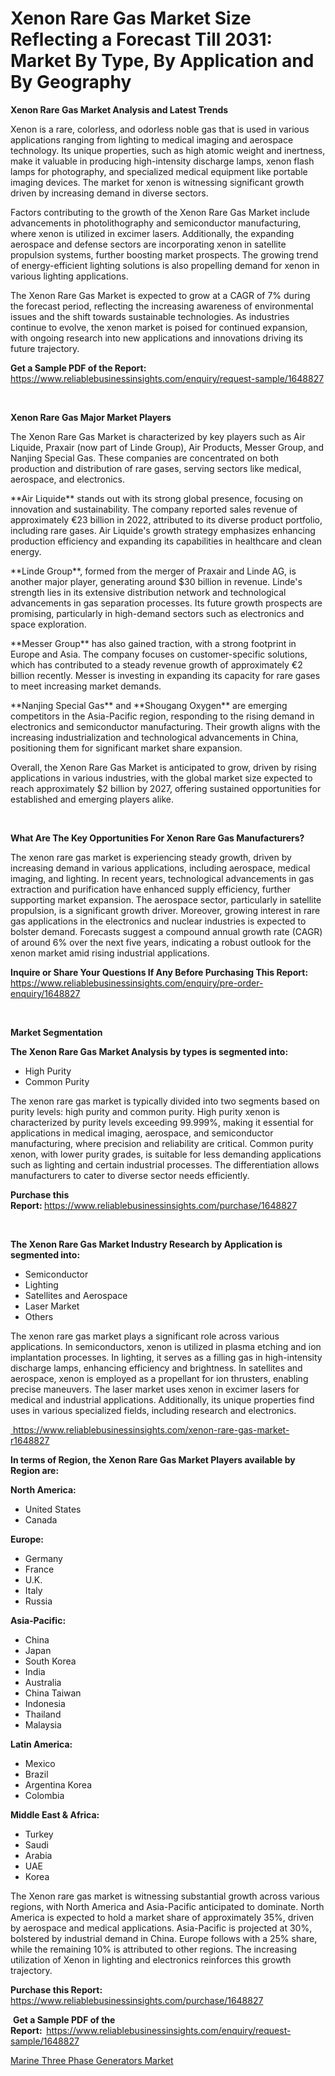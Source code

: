 <p><h1>Xenon Rare Gas Market Size Reflecting a Forecast Till 2031: Market By Type, By Application and By Geography</h1></p><p><strong>Xenon Rare Gas Market Analysis and Latest Trends</strong></p>
<p><p>Xenon is a rare, colorless, and odorless noble gas that is used in various applications ranging from lighting to medical imaging and aerospace technology. Its unique properties, such as high atomic weight and inertness, make it valuable in producing high-intensity discharge lamps, xenon flash lamps for photography, and specialized medical equipment like portable imaging devices. The market for xenon is witnessing significant growth driven by increasing demand in diverse sectors.</p><p>Factors contributing to the growth of the Xenon Rare Gas Market include advancements in photolithography and semiconductor manufacturing, where xenon is utilized in excimer lasers. Additionally, the expanding aerospace and defense sectors are incorporating xenon in satellite propulsion systems, further boosting market prospects. The growing trend of energy-efficient lighting solutions is also propelling demand for xenon in various lighting applications.</p><p>The Xenon Rare Gas Market is expected to grow at a CAGR of 7% during the forecast period, reflecting the increasing awareness of environmental issues and the shift towards sustainable technologies. As industries continue to evolve, the xenon market is poised for continued expansion, with ongoing research into new applications and innovations driving its future trajectory.</p></p>
<p><strong>Get a Sample PDF of the Report:&nbsp;</strong> <a href="https://www.reliablebusinessinsights.com/enquiry/request-sample/1648827?utm_campaign=1117&utm_medium=2&utm_source=Github&utm_content=ia&utm_term=29122024&utm_id=xenon-rare-gas">https://www.reliablebusinessinsights.com/enquiry/request-sample/1648827</a></p>
<p>&nbsp;</p>
<p><strong>Xenon Rare Gas Major Market Players</strong></p>
<p><p>The Xenon Rare Gas Market is characterized by key players such as Air Liquide, Praxair (now part of Linde Group), Air Products, Messer Group, and Nanjing Special Gas. These companies are concentrated on both production and distribution of rare gases, serving sectors like medical, aerospace, and electronics.</p><p>**Air Liquide** stands out with its strong global presence, focusing on innovation and sustainability. The company reported sales revenue of approximately €23 billion in 2022, attributed to its diverse product portfolio, including rare gases. Air Liquide's growth strategy emphasizes enhancing production efficiency and expanding its capabilities in healthcare and clean energy.</p><p>**Linde Group**, formed from the merger of Praxair and Linde AG, is another major player, generating around $30 billion in revenue. Linde's strength lies in its extensive distribution network and technological advancements in gas separation processes. Its future growth prospects are promising, particularly in high-demand sectors such as electronics and space exploration.</p><p>**Messer Group** has also gained traction, with a strong footprint in Europe and Asia. The company focuses on customer-specific solutions, which has contributed to a steady revenue growth of approximately €2 billion recently. Messer is investing in expanding its capacity for rare gases to meet increasing market demands.</p><p>**Nanjing Special Gas** and **Shougang Oxygen** are emerging competitors in the Asia-Pacific region, responding to the rising demand in electronics and semiconductor manufacturing. Their growth aligns with the increasing industrialization and technological advancements in China, positioning them for significant market share expansion.</p><p>Overall, the Xenon Rare Gas Market is anticipated to grow, driven by rising applications in various industries, with the global market size expected to reach approximately $2 billion by 2027, offering sustained opportunities for established and emerging players alike.</p></p>
<p>&nbsp;</p>
<p><strong>What Are The Key Opportunities For Xenon Rare Gas Manufacturers?</strong></p>
<p><p>The xenon rare gas market is experiencing steady growth, driven by increasing demand in various applications, including aerospace, medical imaging, and lighting. In recent years, technological advancements in gas extraction and purification have enhanced supply efficiency, further supporting market expansion. The aerospace sector, particularly in satellite propulsion, is a significant growth driver. Moreover, growing interest in rare gas applications in the electronics and nuclear industries is expected to bolster demand. Forecasts suggest a compound annual growth rate (CAGR) of around 6% over the next five years, indicating a robust outlook for the xenon market amid rising industrial applications.</p></p>
<p><strong>Inquire or Share Your Questions If Any Before Purchasing This Report:</strong> <a href="https://www.reliablebusinessinsights.com/enquiry/pre-order-enquiry/1648827?utm_campaign=1117&utm_medium=2&utm_source=Github&utm_content=ia&utm_term=29122024&utm_id=xenon-rare-gas">https://www.reliablebusinessinsights.com/enquiry/pre-order-enquiry/1648827</a></p>
<p>&nbsp;</p>
<p><strong>Market Segmentation</strong></p>
<p><strong>The Xenon Rare Gas Market Analysis by types is segmented into:</strong></p>
<p><ul><li>High Purity</li><li>Common Purity</li></ul></p>
<p><p>The xenon rare gas market is typically divided into two segments based on purity levels: high purity and common purity. High purity xenon is characterized by purity levels exceeding 99.999%, making it essential for applications in medical imaging, aerospace, and semiconductor manufacturing, where precision and reliability are critical. Common purity xenon, with lower purity grades, is suitable for less demanding applications such as lighting and certain industrial processes. The differentiation allows manufacturers to cater to diverse sector needs efficiently.</p></p>
<p><strong>Purchase this Report:&nbsp;</strong><a href="https://www.reliablebusinessinsights.com/purchase/1648827?utm_campaign=1117&utm_medium=2&utm_source=Github&utm_content=ia&utm_term=29122024&utm_id=xenon-rare-gas">https://www.reliablebusinessinsights.com/purchase/1648827</a></p>
<p>&nbsp;</p>
<p><strong>The Xenon Rare Gas Market Industry Research by Application is segmented into:</strong></p>
<p><ul><li>Semiconductor</li><li>Lighting</li><li>Satellites and Aerospace</li><li>Laser Market</li><li>Others</li></ul></p>
<p><p>The xenon rare gas market plays a significant role across various applications. In semiconductors, xenon is utilized in plasma etching and ion implantation processes. In lighting, it serves as a filling gas in high-intensity discharge lamps, enhancing efficiency and brightness. In satellites and aerospace, xenon is employed as a propellant for ion thrusters, enabling precise maneuvers. The laser market uses xenon in excimer lasers for medical and industrial applications. Additionally, its unique properties find uses in various specialized fields, including research and electronics.</p></p>
<p><a href="https://www.reliablebusinessinsights.com/xenon-rare-gas-market-r1648827?utm_campaign=1117&utm_medium=2&utm_source=Github&utm_content=ia&utm_term=29122024&utm_id=xenon-rare-gas">&nbsp;https://www.reliablebusinessinsights.com/xenon-rare-gas-market-r1648827</a></p>
<p><strong>In terms of Region, the Xenon Rare Gas Market Players available by Region are:</strong></p>
<p>
    <p> <strong> North America: </strong>
        <ul>
            <li>United States</li>
            <li>Canada</li>
        </ul>
        </p> 
    <p> <strong> Europe: </strong>
        <ul>
            <li>Germany</li>
            <li>France</li>
            <li>U.K.</li>
            <li>Italy</li>
            <li>Russia</li>
        </ul>
        </p> 
    <p> <strong> Asia-Pacific: </strong>
        <ul>
            <li>China</li>
            <li>Japan</li>
            <li>South Korea</li>
            <li>India</li>
            <li>Australia</li>
            <li>China Taiwan</li>
            <li>Indonesia</li>
            <li>Thailand</li>
            <li>Malaysia</li>
        </ul>
        </p> 
    <p> <strong> Latin America: </strong>
        <ul>
            <li>Mexico</li>
            <li>Brazil</li>
            <li>Argentina Korea</li>
            <li>Colombia</li>
        </ul>
        </p> 
    <p> <strong> Middle East & Africa: </strong>
        <ul>
            <li>Turkey</li>
            <li>Saudi</li>
            <li>Arabia</li>
            <li>UAE</li>
            <li>Korea</li>
        </ul>
    </p>
    </p>
<p><p>The Xenon rare gas market is witnessing substantial growth across various regions, with North America and Asia-Pacific anticipated to dominate. North America is expected to hold a market share of approximately 35%, driven by aerospace and medical applications. Asia-Pacific is projected at 30%, bolstered by industrial demand in China. Europe follows with a 25% share, while the remaining 10% is attributed to other regions. The increasing utilization of Xenon in lighting and electronics reinforces this growth trajectory.</p></p>
<p><strong>Purchase this Report: </strong><a href="https://www.reliablebusinessinsights.com/purchase/1648827?utm_campaign=1117&utm_medium=2&utm_source=Github&utm_content=ia&utm_term=29122024&utm_id=xenon-rare-gas">https://www.reliablebusinessinsights.com/purchase/1648827</a></p>
<p>&nbsp;<strong>Get a Sample PDF of the Report:&nbsp;&nbsp;</strong><a href="https://www.reliablebusinessinsights.com/enquiry/request-sample/1648827?utm_campaign=1117&utm_medium=2&utm_source=Github&utm_content=ia&utm_term=29122024&utm_id=xenon-rare-gas">https://www.reliablebusinessinsights.com/enquiry/request-sample/1648827</a></p>
<p><strong></strong></p>
<p><p><a href="https://github.com/locarol73/Market-Research-Report-List-1/blob/main/marine-three-phase-generators-market.md?utm_campaign=1117&utm_medium=2&utm_source=Github&utm_content=ia&utm_term=29122024&utm_id=xenon-rare-gas">Marine Three Phase Generators Market</a></p></p>